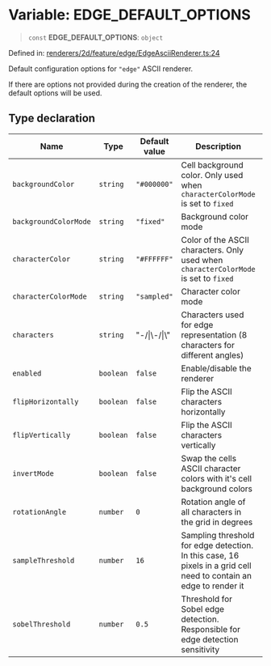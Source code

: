 # Variable: EDGE_DEFAULT_OPTIONS

> `const` **EDGE_DEFAULT_OPTIONS**: `object`

Defined in: [renderers/2d/feature/edge/EdgeAsciiRenderer.ts:24](https://github.com/humanbydefinition/p5.asciify/blob/5fed367f8a03e04675a6fa0868fd643e81ba22a5/src/lib/renderers/2d/feature/edge/EdgeAsciiRenderer.ts#L24)

Default configuration options for `"edge"` ASCII renderer.

If there are options not provided during the creation of the renderer, the default options will be used.

## Type declaration

| Name                                                   | Type      | Default value  | Description                                                                                                        | Defined in                                                                                                                                                                                                    |
| ------------------------------------------------------ | --------- | -------------- | ------------------------------------------------------------------------------------------------------------------ | ------------------------------------------------------------------------------------------------------------------------------------------------------------------------------------------------------------- |
| <a id="backgroundcolor"></a> `backgroundColor`         | `string`  | `"#000000"`    | Cell background color. Only used when `characterColorMode` is set to `fixed`                                       | [renderers/2d/feature/edge/EdgeAsciiRenderer.ts:34](https://github.com/humanbydefinition/p5.asciify/blob/5fed367f8a03e04675a6fa0868fd643e81ba22a5/src/lib/renderers/2d/feature/edge/EdgeAsciiRenderer.ts#L34) |
| <a id="backgroundcolormode"></a> `backgroundColorMode` | `string`  | `"fixed"`      | Background color mode                                                                                              | [renderers/2d/feature/edge/EdgeAsciiRenderer.ts:36](https://github.com/humanbydefinition/p5.asciify/blob/5fed367f8a03e04675a6fa0868fd643e81ba22a5/src/lib/renderers/2d/feature/edge/EdgeAsciiRenderer.ts#L36) |
| <a id="charactercolor"></a> `characterColor`           | `string`  | `"#FFFFFF"`    | Color of the ASCII characters. Only used when `characterColorMode` is set to `fixed`                               | [renderers/2d/feature/edge/EdgeAsciiRenderer.ts:30](https://github.com/humanbydefinition/p5.asciify/blob/5fed367f8a03e04675a6fa0868fd643e81ba22a5/src/lib/renderers/2d/feature/edge/EdgeAsciiRenderer.ts#L30) |
| <a id="charactercolormode"></a> `characterColorMode`   | `string`  | `"sampled"`    | Character color mode                                                                                               | [renderers/2d/feature/edge/EdgeAsciiRenderer.ts:32](https://github.com/humanbydefinition/p5.asciify/blob/5fed367f8a03e04675a6fa0868fd643e81ba22a5/src/lib/renderers/2d/feature/edge/EdgeAsciiRenderer.ts#L32) |
| <a id="characters"></a> `characters`                   | `string`  | "-/\|\\-/\|\\" | Characters used for edge representation (8 characters for different angles)                                        | [renderers/2d/feature/edge/EdgeAsciiRenderer.ts:28](https://github.com/humanbydefinition/p5.asciify/blob/5fed367f8a03e04675a6fa0868fd643e81ba22a5/src/lib/renderers/2d/feature/edge/EdgeAsciiRenderer.ts#L28) |
| <a id="enabled"></a> `enabled`                         | `boolean` | `false`        | Enable/disable the renderer                                                                                        | [renderers/2d/feature/edge/EdgeAsciiRenderer.ts:26](https://github.com/humanbydefinition/p5.asciify/blob/5fed367f8a03e04675a6fa0868fd643e81ba22a5/src/lib/renderers/2d/feature/edge/EdgeAsciiRenderer.ts#L26) |
| <a id="fliphorizontally"></a> `flipHorizontally`       | `boolean` | `false`        | Flip the ASCII characters horizontally                                                                             | [renderers/2d/feature/edge/EdgeAsciiRenderer.ts:46](https://github.com/humanbydefinition/p5.asciify/blob/5fed367f8a03e04675a6fa0868fd643e81ba22a5/src/lib/renderers/2d/feature/edge/EdgeAsciiRenderer.ts#L46) |
| <a id="flipvertically"></a> `flipVertically`           | `boolean` | `false`        | Flip the ASCII characters vertically                                                                               | [renderers/2d/feature/edge/EdgeAsciiRenderer.ts:48](https://github.com/humanbydefinition/p5.asciify/blob/5fed367f8a03e04675a6fa0868fd643e81ba22a5/src/lib/renderers/2d/feature/edge/EdgeAsciiRenderer.ts#L48) |
| <a id="invertmode"></a> `invertMode`                   | `boolean` | `false`        | Swap the cells ASCII character colors with it's cell background colors                                             | [renderers/2d/feature/edge/EdgeAsciiRenderer.ts:38](https://github.com/humanbydefinition/p5.asciify/blob/5fed367f8a03e04675a6fa0868fd643e81ba22a5/src/lib/renderers/2d/feature/edge/EdgeAsciiRenderer.ts#L38) |
| <a id="rotationangle"></a> `rotationAngle`             | `number`  | `0`            | Rotation angle of all characters in the grid in degrees                                                            | [renderers/2d/feature/edge/EdgeAsciiRenderer.ts:44](https://github.com/humanbydefinition/p5.asciify/blob/5fed367f8a03e04675a6fa0868fd643e81ba22a5/src/lib/renderers/2d/feature/edge/EdgeAsciiRenderer.ts#L44) |
| <a id="samplethreshold"></a> `sampleThreshold`         | `number`  | `16`           | Sampling threshold for edge detection. In this case, 16 pixels in a grid cell need to contain an edge to render it | [renderers/2d/feature/edge/EdgeAsciiRenderer.ts:42](https://github.com/humanbydefinition/p5.asciify/blob/5fed367f8a03e04675a6fa0868fd643e81ba22a5/src/lib/renderers/2d/feature/edge/EdgeAsciiRenderer.ts#L42) |
| <a id="sobelthreshold"></a> `sobelThreshold`           | `number`  | `0.5`          | Threshold for Sobel edge detection. Responsible for edge detection sensitivity                                     | [renderers/2d/feature/edge/EdgeAsciiRenderer.ts:40](https://github.com/humanbydefinition/p5.asciify/blob/5fed367f8a03e04675a6fa0868fd643e81ba22a5/src/lib/renderers/2d/feature/edge/EdgeAsciiRenderer.ts#L40) |
